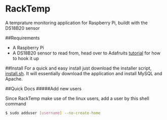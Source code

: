 RackTemp
========
A temprature monitoring application for Raspberry Pi, buildt with the DS18B20 sensor

##Requirements
- A Raspberry Pi
- A DS18B20 sensor to read from, head over to Adafruits [tutorial](http://learn.adafruit.com/adafruits-raspberry-pi-lesson-11-ds18b20-temperature-sensing) for how to hook it up

##Install
For a quick and easy install just download the installer script, [install.sh](https://raw.github.com/victorhaggqvist/racktemp/master/install.sh). It will essentially download the application and install MySQL and Apache.

##Quick Docs
#####Add new users

Since RackTemp make use of the linux users, add a user by this shell command

```sh
$ sudo adduser [username] --no-create-home
```